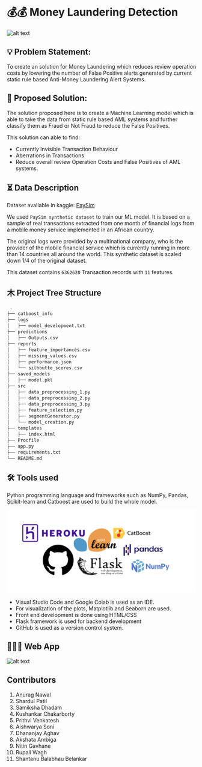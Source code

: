 # 💰💰 Money Laundering Detection

![alt text](https://www.unodc.org/images/money-laundering/images_website_update/Money_Laundering_Cycle.png)


## 💡 Problem Statement:

To create an solution for Money Laundering which reduces review operation costs by lowering the number of False Positive alerts generated by current static rule based Anti-Money Laundering Alert Systems.  

## 📝 Proposed Solution:

The solution proposed here is to create a Machine Learning model which is able to take the data from static rule based AML systems and further classify them as Fraud or Not Fraud to reduce the False Positives. 

This solution can able to find:

- Currently Invisible Transaction Behaviour
- Aberrations in Transactions
- Reduce overall review Operation Costs and False Positives of AML systems.

## ⏳ Data Description

Dataset available in kaggle: [PaySim](https://www.kaggle.com/ealaxi/paysim1)

We used `PaySim synthetic dataset` to train our ML model. It is based on a sample of real transactions extracted from one month of financial logs from a mobile money service implemented in an African country.

The original logs were provided by a multinational company, who is the provider of the mobile financial service which is currently running in more than 14 countries all around the world. This synthetic dataset is scaled down 1/4 of the original dataset.

This dataset contains `6362620` Transaction records with `11` features.

## ⽊ Project Tree Structure
```
 .
├── catboost_info
├── logs
│   ├── model_development.txt
├── predictions
│   ├── Outputs.csv
├── reports
│   ├── feature_importances.csv
│   ├── missing_values.csv
│   ├── performance.json
│   └── silhoutte_scores.csv
├── saved_models
│   ├── model.pkl
├── src
│   ├── data_preprocessing_1.py
│   ├── data_preprocessing_2.py
│   ├── data_preprocessing_3.py
│   ├── feature_selection.py
│   ├── segmentGenerator.py
│   └── model_creation.py
├── templates
│   ├── index.html
├── Procfile
├── app.py
├── requirements.txt
└── README.md
```

## 🛠 Tools used

Python programming language and frameworks such as NumPy, Pandas, Scikit-learn and Catboost are used to build the whole model.

![alt text](https://github.com/mvram123/mvram123/blob/main/ML/t.png)

- Visual Studio Code and Google Colab is used as an IDE.
- For visualization of the plots, Matplotlib and Seaborn are used.
- Front end development is done using HTML/CSS
- Flask framework is used for backend development
- GitHub is used as a version control system.

## 👨🏻‍💻 Web App

![alt text](https://github.com/SamikshaDhadam/Hackathon-2023-Data)


## Contributors

1. Anurag Nawal
2. Shardul Patil
3. Samiksha Dhadam
4. Kushankar Chakarborty
5. Prithvi Venkatesh
6. Aishwarya Soni
7. Dhananjay Aghav
8. Akshata Ambiga
9. Nitin Gavhane
10. Rupali Wagh
11. Shantanu Balabhau Belankar



